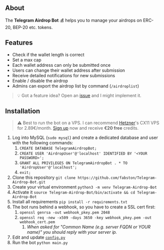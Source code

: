 ## About
The **Telegram Airdrop Bot** 💰 helps you to manage your airdrops on ERC-20, BEP-20 etc. tokens.

## Features
- Check if the wallet length is correct
- Set a max cap
- Each wallet address can only be submitted once
- Users can change their wallet address after submission  
- Receive detailed notifications for new submissions
- Enable / disable the airdrop
- Admins can export the airdrop list by command (`/airdroplist`)

> 💡 Got a feature idea? Open an [issue](https://github.com/fabston/Telegram-Airdrop-Bot/issues/new?assignees=&labels=enhancement&template=feature-request---.md) and I might implement it.


## Installation
> ⚠️ Best to run the bot on a VPS. I can recommend <a href="https://fabston.dev/hetzner" title="Get €20 in cloud credits">Hetzner</a>'s CX11 VPS for 2.89€/month. [Sign up](https://fabston.dev/hetzner) now and receive **€20 free** credits.
1. Log into MySQL (`sudo mysql`) and create a dedicated database and user with the following commands:
   1. `CREATE DATABASE TelegramAirdropBot;`
   1. `CREATE USER 'AirdropUser'@'localhost' IDENTIFIED BY '<YOUR PASSWORD>';`
   1. `GRANT ALL PRIVILEGES ON TelegramAirdropBot . * TO 'AirdropUser'@'localhost';`
   1. `exit;`
1. Clone this repository `git clone https://github.com/fabston/Telegram-Airdrop-Bot.git`
1. Create your virtual environment `python3 -m venv Telegram-Airdrop-Bot`
1. Activate it `source Telegram-Airdrop-Bot/bin/activate && cd Telegram-Airdrop-Bot`
1. Install all requirements `pip install -r requirements.txt`
1. The bot runs behind a webhook, so you have to create a SSL cert first:
   1. `openssl genrsa -out webhook_pkey.pem 2048`
   1. `openssl req -new -x509 -days 3650 -key webhook_pkey.pem -out webhook_cert.pem`
      1. _When asked for "Common Name (e.g. server FQDN or YOUR name)" you should reply with your server ip._
1. Edit and update [`config.py`](https://github.com/fabston/Telegram-Airdrop-Bot/blob/master/config.py)
1. Run the bot `python main.py`

